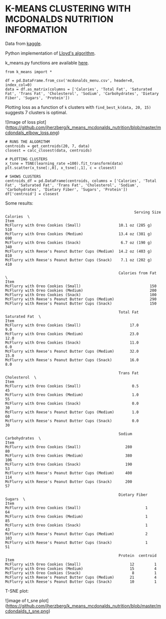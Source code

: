 # K-MEANS CLUSTERING WITH MCDONALDS NUTRITION INFORMATION

Data from [kaggle](https://www.kaggle.com/mcdonalds/nutrition-facts).

Python implementation of [Lloyd's algorithm](https://en.wikipedia.org/wiki/Lloyd%27s_algorithm).

k_means.py functions are available [here](https://github.com/jherzberg/k_means_mcdonalds_nutrition/blob/master/k_means.py).
    
    from k_means import *

    df = pd.DataFrame.from_csv('mcdonalds_menu.csv', header=0, index_col=0)
    data = df.as_matrix(columns = ['Calories', 'Total Fat', 'Saturated Fat', 'Trans Fat', 'Cholesterol', 'Sodium', 'Carbohydrates', 'Dietary Fiber', 'Sugars', 'Protein'])

Plotting loss as a function of `k` clusters with `find_best_k(data, 20, 15)` suggests 7 clusters is optimal.


![Image of loss plot]
(https://github.com/jherzberg/k_means_mcdonalds_nutrition/blob/master/mcdondals_elbow_loss.png)
    
    # RUNS THE ALGORITHM
    centroids = get_centroids(20, 7, data)
    closest = calc_closest(data, centroids)

    # PLOTTING CLUSTERS
    x_tsne = TSNE(learning_rate =100).fit_transform(data)
    plt.scatter(x_tsne[:,0], x_tsne[:,1], c = closest)

    # SHOWS CLUSTERS
    centroids_df = pd.DataFrame(centroids, columns = ['Calories', 'Total Fat', 'Saturated Fat', 'Trans Fat', 'Cholesterol', 'Sodium', 'Carbohydrates', 'Dietary Fiber', 'Sugars', 'Protein'])
    df['centroid'] = closest

Some results:


                                                              Serving Size  Calories  \
    Item                                                                           
    McFlurry with Oreo Cookies (Small)                 10.1 oz (285 g)       510   
    McFlurry with Oreo Cookies (Medium)                13.4 oz (381 g)       690   
    McFlurry with Oreo Cookies (Snack)                  6.7 oz (190 g)       340   
    McFlurry with Reese's Peanut Butter Cups (Medium)  14.2 oz (403 g)       810   
    McFlurry with Reese's Peanut Butter Cups (Snack)    7.1 oz (202 g)       410   

                                                       Calories from Fat  \
    Item                                                                   
    McFlurry with Oreo Cookies (Small)                               150   
    McFlurry with Oreo Cookies (Medium)                              200   
    McFlurry with Oreo Cookies (Snack)                               100   
    McFlurry with Reese's Peanut Butter Cups (Medium)                290   
    McFlurry with Reese's Peanut Butter Cups (Snack)                 150   

                                                       Total Fat  Saturated Fat  \
    Item                                                                          
    McFlurry with Oreo Cookies (Small)                      17.0            9.0   
    McFlurry with Oreo Cookies (Medium)                     23.0           12.0   
    McFlurry with Oreo Cookies (Snack)                      11.0            6.0   
    McFlurry with Reese's Peanut Butter Cups (Medium)       32.0           15.0   
    McFlurry with Reese's Peanut Butter Cups (Snack)        16.0            8.0   

                                                       Trans Fat  Cholesterol  \
    Item                                                                        
    McFlurry with Oreo Cookies (Small)                       0.5           45   
    McFlurry with Oreo Cookies (Medium)                      1.0           55   
    McFlurry with Oreo Cookies (Snack)                       0.0           30   
    McFlurry with Reese's Peanut Butter Cups (Medium)        1.0           60   
    McFlurry with Reese's Peanut Butter Cups (Snack)         0.0           30   

                                                       Sodium  Carbohydrates  \
    Item                                                                       
    McFlurry with Oreo Cookies (Small)                    280             80   
    McFlurry with Oreo Cookies (Medium)                   380            106   
    McFlurry with Oreo Cookies (Snack)                    190             53   
    McFlurry with Reese's Peanut Butter Cups (Medium)     400            114   
    McFlurry with Reese's Peanut Butter Cups (Snack)      200             57   

                                                       Dietary Fiber  Sugars  \
    Item                                                                       
    McFlurry with Oreo Cookies (Small)                             1      64   
    McFlurry with Oreo Cookies (Medium)                            1      85   
    McFlurry with Oreo Cookies (Snack)                             1      43   
    McFlurry with Reese's Peanut Butter Cups (Medium)              2     103   
    McFlurry with Reese's Peanut Butter Cups (Snack)               1      51   

                                                       Protein  centroid  
    Item                                                                  
    McFlurry with Oreo Cookies (Small)                      12         1  
    McFlurry with Oreo Cookies (Medium)                     15         4  
    McFlurry with Oreo Cookies (Snack)                       8         1  
    McFlurry with Reese's Peanut Butter Cups (Medium)       21         4  
    McFlurry with Reese's Peanut Butter Cups (Snack)        10         1

T-SNE plot:

![image of t_sne plot]
(https://github.com/jherzberg/k_means_mcdonalds_nutrition/blob/master/mcdondalds_t_sne.png)
